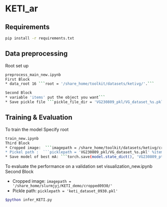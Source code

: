 # KETI_ar

## Requirements
``` sh
pip install -r requirements.txt
```

## Data preprocessing
Root set up 
``` sh
preprocess_main_new.ipynb
First Block
* data_root 16 ```root = '/share_home/toolkit/datasets/ketivg/'.``` 
```
``` sh
Second Block
* variable 'items' put the object you want```
* Save pickle file ```pickle_file_dir = 'VG230809_pkl/VG_dataset_%s.pkl' %item```
```

## Training & Evaluation
To train the model
Specify root 
``` sh
train_new.ipynb
Third Block
* Cropped image:  ```imagepath = /share_home/toolkit/datasets/ketivg/cropped_images/'```
* Pickel path :  ```picklepath = 'VG230809_pkl/VG_dataset_%s.pkl' %item'```
* Save model of best mA: ```torch.save(model.state_dict(), 'VG230809_pth/%s/best_mA_0829.pth' %item)``` 
```
To evaluate the performance on a validation set
visualization_new.ipynb
Second Block
* Cropped image:  ``` imagepath = '/share_home/slurmjyj/KETI_demo/cropped0930/' ```
* Pickle path: ``` picklepath = 'keti_dataset_0930.pkl' ```
``` sh
$python infer_KETI.py
```
